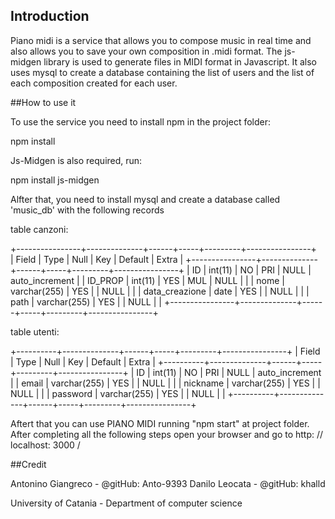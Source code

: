 ## Introduction

Piano midi is a service that allows you to compose music in real time and also allows you to save your own composition in .midi format. The js-midgen library is used to generate files in MIDI format in Javascript. It also uses mysql to create a database containing the list of users and the list of each
composition created for each user.

##How to use it

To use the service you need to install npm in the project folder:

npm install

Js-Midgen is also required, run:

npm install js-midgen

Alfter that, you need to install mysql and create a database called 'music_db' with the following records

table canzoni:

+----------------+--------------+------+-----+---------+----------------+<br>
| Field          | Type         | Null | Key | Default | Extra          |
+----------------+--------------+------+-----+---------+----------------+
| ID             | int(11)      | NO   | PRI | NULL    | auto_increment |
| ID_PROP        | int(11)      | YES  | MUL | NULL    |                |
| nome           | varchar(255) | YES  |     | NULL    |                |
| data_creazione | date         | YES  |     | NULL    |                |
| path           | varchar(255) | YES  |     | NULL    |                |
+----------------+--------------+------+-----+---------+----------------+

table utenti:

+----------+--------------+------+-----+---------+----------------+
| Field    | Type         | Null | Key | Default | Extra          |
+----------+--------------+------+-----+---------+----------------+
| ID       | int(11)      | NO   | PRI | NULL    | auto_increment |
| email    | varchar(255) | YES  |     | NULL    |                |
| nickname | varchar(255) | YES  |     | NULL    |                |
| password | varchar(255) | YES  |     | NULL    |                |
+----------+--------------+------+-----+---------+----------------+


Aftert that you can use PIANO MIDI running "npm start" at project folder. After completing all the following steps open your browser and go to http: // localhost: 3000 /

##Credit

Antonino Giangreco - @gitHub: Anto-9393
Danilo Leocata - @gitHub: khalld


University of Catania - Department of computer science

